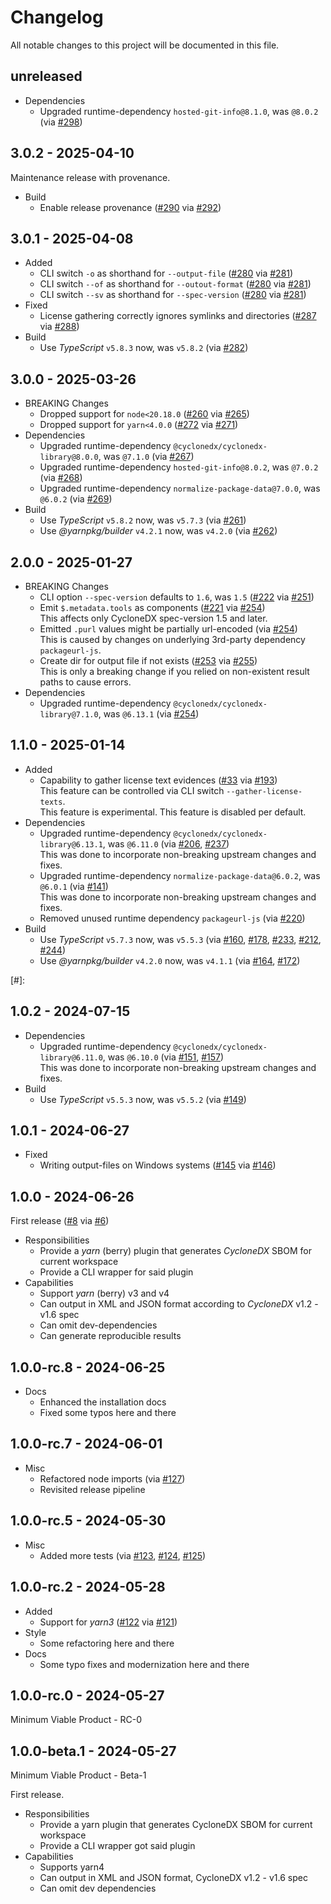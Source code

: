# Changelog

All notable changes to this project will be documented in this file.

## unreleased

<!-- add unreleased items here -->

* Dependencies
  * Upgraded runtime-dependency `hosted-git-info@8.1.0`, was `@8.0.2` (via [#298])

[#298]: https://github.com/CycloneDX/cyclonedx-node-yarn/pull/298

## 3.0.2 - 2025-04-10

Maintenance release with provenance.

* Build
  * Enable release provenance ([#290] via [#292])

[#290]: https://github.com/CycloneDX/cyclonedx-node-yarn/issues/290
[#292]: https://github.com/CycloneDX/cyclonedx-node-yarn/pull/292

## 3.0.1 - 2025-04-08

* Added
  * CLI switch `-o`   as shorthand for `--output-file` ([#280] via [#281])
  * CLI switch `--of` as shorthand for `--outout-format` ([#280] via [#281])
  * CLI switch `--sv` as shorthand for `--spec-version` ([#280] via [#281])
* Fixed
  * License gathering correctly ignores symlinks and directories ([#287] via [#288])
* Build
  * Use _TypeScript_ `v5.8.3` now, was `v5.8.2` (via [#282])

[#280]: https://github.com/CycloneDX/cyclonedx-node-yarn/issues/280
[#281]: https://github.com/CycloneDX/cyclonedx-node-yarn/pull/281
[#282]: https://github.com/CycloneDX/cyclonedx-node-yarn/pull/282
[#287]: https://github.com/CycloneDX/cyclonedx-node-yarn/issues/287
[#288]: https://github.com/CycloneDX/cyclonedx-node-yarn/pull/288

## 3.0.0 - 2025-03-26

* BREAKING Changes
  * Dropped support for `node<20.18.0` ([#260] via [#265])
  * Dropped support for `yarn<4.0.0` ([#272] via [#271])
* Dependencies
  * Upgraded runtime-dependency `@cyclonedx/cyclonedx-library@8.0.0`, was `@7.1.0` (via [#267])
  * Upgraded runtime-dependency `hosted-git-info@8.0.2`, was `@7.0.2` (via [#268])
  * Upgraded runtime-dependency `normalize-package-data@7.0.0`, was `@6.0.2` (via [#269])
* Build
  * Use _TypeScript_ `v5.8.2` now, was `v5.7.3` (via [#261])
  * Use _@yarnpkg/builder_ `v4.2.1` now, was `v4.2.0` (via [#262])

[#260]: https://github.com/CycloneDX/cyclonedx-node-yarn/issues/260
[#261]: https://github.com/CycloneDX/cyclonedx-node-yarn/pull/261
[#262]: https://github.com/CycloneDX/cyclonedx-node-yarn/pull/262
[#265]: https://github.com/CycloneDX/cyclonedx-node-yarn/pull/265
[#267]: https://github.com/CycloneDX/cyclonedx-node-yarn/pull/267
[#268]: https://github.com/CycloneDX/cyclonedx-node-yarn/pull/268
[#269]: https://github.com/CycloneDX/cyclonedx-node-yarn/pull/269
[#271]: https://github.com/CycloneDX/cyclonedx-node-yarn/pull/271
[#272]: https://github.com/CycloneDX/cyclonedx-node-yarn/issues/272

## 2.0.0 - 2025-01-27

* BREAKING Changes
  * CLI option `--spec-version` defaults to `1.6`, was `1.5` ([#222] via [#251])
  * Emit `$.metadata.tools` as components ([#221] via [#254])  
    This affects only CycloneDX spec-version 1.5 and later.
  * Emitted `.purl` values might be partially url-encoded (via [#254])  
    This is caused by changes on underlying 3rd-party dependency `packageurl-js`.
  * Create dir for output file if not exists ([#253] via [#255])  
    This is only a breaking change if you relied on non-existent result paths to cause errors.
* Dependencies
  * Upgraded runtime-dependency `@cyclonedx/cyclonedx-library@7.1.0`, was `@6.13.1` (via [#254])

[#221]: https://github.com/CycloneDX/cyclonedx-node-yarn/issues/221
[#222]: https://github.com/CycloneDX/cyclonedx-node-yarn/issues/222
[#251]: https://github.com/CycloneDX/cyclonedx-node-yarn/pull/251
[#253]: https://github.com/CycloneDX/cyclonedx-node-yarn/issues/253
[#254]: https://github.com/CycloneDX/cyclonedx-node-yarn/pull/254
[#255]: https://github.com/CycloneDX/cyclonedx-node-yarn/pull/255

## 1.1.0 - 2025-01-14

* Added
  * Capability to gather license text evidences ([#33] via [#193])  
    This feature can be controlled via CLI switch `--gather-license-texts`.  
    This feature is experimental. This feature is disabled per default.
* Dependencies
  * Upgraded runtime-dependency `@cyclonedx/cyclonedx-library@6.13.1`, was `@6.11.0` (via [#206], [#237])  
    This was done to incorporate non-breaking upstream changes and fixes.
  * Upgraded runtime-dependency `normalize-package-data@6.0.2`, was `@6.0.1` (via [#141])  
    This was done to incorporate non-breaking upstream changes and fixes.
  * Removed unused runtime dependency `packageurl-js` (via [#220])
* Build
  * Use _TypeScript_ `v5.7.3` now, was `v5.5.3` (via [#160], [#178], [#233], [#212], [#244])
  * Use _@yarnpkg/builder_ `v4.2.0` now, was `v4.1.1` (via [#164], [#172])

[#33]: https://github.com/CycloneDX/cyclonedx-node-yarn/issues/33
[#141]: https://github.com/CycloneDX/cyclonedx-node-yarn/pull/141
[#160]: https://github.com/CycloneDX/cyclonedx-node-yarn/pull/160
[#164]: https://github.com/CycloneDX/cyclonedx-node-yarn/pull/164
[#172]: https://github.com/CycloneDX/cyclonedx-node-yarn/pull/172
[#178]: https://github.com/CycloneDX/cyclonedx-node-yarn/pull/178
[#193]: https://github.com/CycloneDX/cyclonedx-node-yarn/pull/193
[#206]: https://github.com/CycloneDX/cyclonedx-node-yarn/pull/206
[#212]: https://github.com/CycloneDX/cyclonedx-node-yarn/pull/212
[#220]: https://github.com/CycloneDX/cyclonedx-node-yarn/pull/220
[#233]: https://github.com/CycloneDX/cyclonedx-node-yarn/pull/233
[#237]: https://github.com/CycloneDX/cyclonedx-node-yarn/pull/237
[#244]: https://github.com/CycloneDX/cyclonedx-node-yarn/pull/244
[#]:

## 1.0.2 - 2024-07-15

* Dependencies
  * Upgraded runtime-dependency `@cyclonedx/cyclonedx-library@6.11.0`, was `@6.10.0` (via [#151], [#157])  
    This was done to incorporate non-breaking upstream changes and fixes.
* Build
  * Use _TypeScript_ `v5.5.3` now, was `v5.5.2` (via [#149]) 

[#149]: https://github.com/CycloneDX/cyclonedx-node-yarn/pull/149
[#151]: https://github.com/CycloneDX/cyclonedx-node-yarn/pull/151
[#157]: https://github.com/CycloneDX/cyclonedx-node-yarn/pull/157

## 1.0.1 - 2024-06-27

* Fixed
  * Writing output-files on Windows systems ([#145] via [#146])

[#145]: https://github.com/CycloneDX/cyclonedx-node-yarn/issues/145
[#146]: https://github.com/CycloneDX/cyclonedx-node-yarn/pull/146

## 1.0.0 - 2024-06-26

First release ([#8] via [#6])

* Responsibilities
  - Provide a _yarn_ (berry) plugin that generates _CycloneDX_ SBOM for current workspace
  - Provide a CLI wrapper for said plugin
* Capabilities
  - Support _yarn_ (berry) v3 and v4
  - Can output in XML and JSON format according to _CycloneDX_ v1.2 - v1.6 spec
  - Can omit dev-dependencies
  - Can generate reproducible results

[#6]: https://github.com/CycloneDX/cyclonedx-node-yarn/pull/6
[#8]: https://github.com/CycloneDX/cyclonedx-node-yarn/discussions/8

## 1.0.0-rc.8 - 2024-06-25

* Docs
  * Enhanced the installation docs
  * Fixed some typos here and there

## 1.0.0-rc.7 - 2024-06-01

* Misc
  * Refactored node imports (via [#127])
  * Revisited release pipeline

[#127]: https://github.com/CycloneDX/cyclonedx-node-yarn/pull/127

## 1.0.0-rc.5 - 2024-05-30

* Misc
  * Added more tests (via [#123], [#124], [#125])

[#123]: https://github.com/CycloneDX/cyclonedx-node-yarn/pull/123
[#124]: https://github.com/CycloneDX/cyclonedx-node-yarn/pull/124
[#125]: https://github.com/CycloneDX/cyclonedx-node-yarn/pull/125

## 1.0.0-rc.2 - 2024-05-28

* Added
  * Support for _yarn3_ ([#122] via [#121])
* Style
  * Some refactoring here and there
* Docs
  * Some typo fixes and modernization here and there

[#121]: https://github.com/CycloneDX/cyclonedx-node-yarn/pull/121
[#122]: https://github.com/CycloneDX/cyclonedx-node-yarn/issues/122

## 1.0.0-rc.0 - 2024-05-27

Minimum Viable Product - RC-0

## 1.0.0-beta.1 - 2024-05-27

Minimum Viable Product - Beta-1

First release.

* Responsibilities
  - Provide a yarn plugin that generates CycloneDX SBOM for current workspace
  - Provide a CLI wrapper got said plugin
* Capabilities
  - Supports yarn4
  - Can output in XML and JSON format, CycloneDX v1.2 - v1.6 spec
  - Can omit dev dependencies
